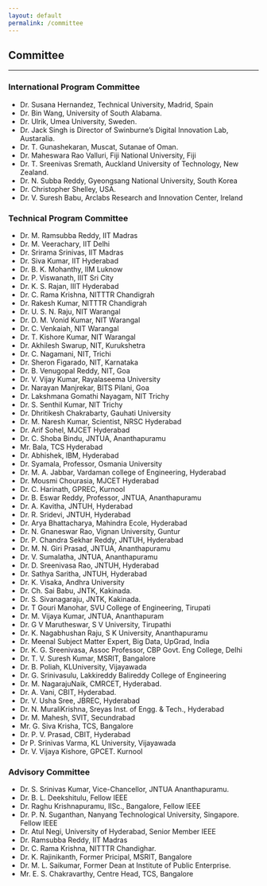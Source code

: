 ```yaml
---
layout: default
permalink: /committee
---
```

## Committee
---
### International Program Committee
- Dr. Susana Hernandez, Technical University, Madrid, Spain
- Dr. Bin Wang, University of South Alabama.
- Dr. Ulrik, Umea University, Sweden.
- Dr. Jack Singh is Director of Swinburne’s Digital Innovation Lab, Austaralia.
- Dr. T. Gunashekaran, Muscat, Sutanae of Oman.
- Dr. Maheswara Rao Valluri, Fiji National University, Fiji
- Dr. T. Sreenivas Sremath, Auckland University of Technology, New Zealand.
- Dr. N. Subba Reddy, Gyeongsang National University, South Korea
- Dr. Christopher Shelley, USA.
- Dr. V. Suresh Babu, Arclabs Research and Innovation Center, Ireland

### Technical Program Committee
- Dr. M. Ramsubba Reddy, IIT Madras
- Dr. M. Veerachary, IIT Delhi
- Dr. Srirama Srinivas, IIT Madras
- Dr. Siva Kumar, IIT Hyderabad
- Dr. B. K. Mohanthy, IIM Luknow
- Dr. P. Viswanath, IIIT Sri City
- Dr. K. S. Rajan, IIIT Hyderabad
- Dr. C. Rama Krishna, NITTTR Chandigrah
- Dr. Rakesh Kumar, NITTTR Chandigrah
- Dr. U. S. N. Raju, NIT Warangal
- Dr. D. M. Vonid Kumar, NIT Warangal
- Dr. C. Venkaiah, NIT Warangal
- Dr. T. Kishore Kumar, NIT Warangal
- Dr. Akhilesh Swarup, NIT, Kurukshetra
- Dr. C. Nagamani, NIT, Trichi
- Dr. Sheron Figarado, NIT, Karnataka
- Dr. B. Venugopal Reddy, NIT, Goa
- Dr. V. Vijay Kumar, Rayalaseema University
- Dr. Narayan Manjrekar, BITS Pilani, Goa
- Dr. Lakshmana Gomathi Nayagam, NIT Trichy
- Dr. S. Senthil Kumar, NIT Trichy
- Dr. Dhritikesh Chakrabarty, Gauhati University
- Dr. M. Naresh Kumar, Scientist, NRSC Hyderabad
- Dr. Arif Sohel, MJCET Hyderabad
- Dr. C. Shoba Bindu, JNTUA, Ananthapuramu
- Mr. Bala, TCS Hyderabad
- Dr. Abhishek, IBM, Hyderabad
- Dr. Syamala, Professor, Osmania University
- Dr. M. A. Jabbar, Vardaman college of Engineering, Hyderabad
- Dr. Mousmi Chourasia, MJCET Hyderabad
- Dr. C. Harinath, GPREC, Kurnool
- Dr. B. Eswar Reddy, Professor, JNTUA, Ananthapuramu
- Dr. A. Kavitha, JNTUH, Hyderabad
- Dr. R. Sridevi, JNTUH, Hyderabad
- Dr. Arya Bhattacharya, Mahindra Ecole, Hyderabad
- Dr. N. Gnaneswar Rao, Vignan University, Guntur
- Dr. P. Chandra Sekhar Reddy, JNTUH, Hyderabad
- Dr. M. N. Giri Prasad, JNTUA, Ananthapuramu
- Dr. V. Sumalatha, JNTUA, Ananthapuramu
- Dr. D. Sreenivasa Rao, JNTUH, Hyderabad
- Dr. Sathya Saritha, JNTUH, Hyderabad
- Dr. K. Visaka, Andhra University
- Dr. Ch. Sai Babu, JNTK, Kakinada.
- Dr. S. Sivanagaraju, JNTK, Kakinada.
- Dr. T Gouri Manohar, SVU College of Engineering, Tirupati
- Dr. M. Vijaya Kumar, JNTUA, Ananthapuram
- Dr. G V Marutheswar, S V University, Tirupathi
- Dr. K. Nagabhushan Raju,  S K University, Ananthapuramu
- Dr. Meenal Subject Matter Expert, Big Data, UpGrad, India
- Dr. K. G. Sreenivasa, Assoc Professor, CBP Govt. Eng College, Delhi
- Dr. T. V. Suresh Kumar, MSRIT, Bangalore
- Dr. B. Poliah, KLUniversity, Vijayawada
- Dr. G. Srinivasulu, Lakkireddy Balireddy College of Engineering
- Dr. M. NagarajuNaik, CMRCET, Hyderabad.
- Dr. A. Vani, CBIT, Hyderabad.
- Dr. V. Usha Sree, JBREC, Hyderabad
- Dr. N. MuraliKrishna, Sreyas Inst. of Engg. & Tech., Hyderabad
- Dr. M. Mahesh, SVIT, Secundrabad
- Mr. G. Siva Krisha, TCS, Bangalore
- Dr. P. V. Prasad, CBIT, Hyderabad
- Dr P. Srinivas Varma, KL University, Vijayawada
- Dr. V. Vijaya Kishore, GPCET. Kurnool

### Advisory Committee
- Dr. S. Srinivas Kumar, Vice-Chancellor, JNTUA Ananthapuramu.
- Dr. B. L. Deekshitulu, Fellow IEEE
- Dr. Raghu Krishnapuramu, IISc., Bangalore, Fellow IEEE
- Dr. P. N. Suganthan, Nanyang Technological University, Singapore. Fellow IEEE
- Dr. Atul Negi, University of Hyderabad, Senior Member IEEE
- Dr. Ramsubba Reddy, IIT Madras
- Dr. C. Rama Krishna, NITTTR Chandighar.
- Dr. K. Rajinikanth, Former Pricipal, MSRIT, Bangalore
- Dr. M. L. Saikumar, Former Dean at Institute of Public Enterprise.
- Mr. E. S. Chakravarthy, Centre Head, TCS, Bangalore